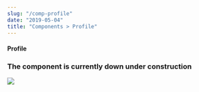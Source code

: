 ```yaml
---
slug: "/comp-profile"
date: "2019-05-04"
title: "Components > Profile"
---
```


<!-- CSS only -->
<link href="https://cdn.jsdelivr.net/npm/bootstrap@5.1.3/dist/css/bootstrap.min.css" rel="stylesheet" integrity="sha384-1BmE4kWBq78iYhFldvKuhfTAU6auU8tT94WrHftjDbrCEXSU1oBoqyl2QvZ6jIW3" crossorigin="anonymous">
<link rel="stylesheet" href="../../../../../../../raaghu/src/assets/css/style-elements.css">
<link rel="stylesheet" href="../../../../../../../raaghu/src/assets/css/main.css">

#### Profile

 <section class="py-5">
        <div class="ps-5">
            <h3>The component is currently down under construction</h3>
            <img src="\images\under-construction.png" class="img-fluid ps-5">
        </div>
  </section>